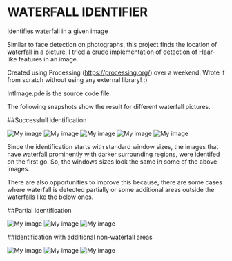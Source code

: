 # WATERFALL IDENTIFIER
Identifies waterfall in a given image

Similar to face detection on photographs, this project finds the location of waterfall in a picture.
I tried a crude implementation of detection of Haar-like features in an image. 

Created using Processing (https://processing.org/) over a weekend.
Wrote it from scratch without using any external library! :)

IntImage.pde is the source code file. 

The following snapshots show the result for different waterfall pictures. 

##Successfull identification

![My image](https://thebluebreeze.files.wordpress.com/2015/02/capture1.png)
![My image](https://thebluebreeze.files.wordpress.com/2015/02/capture3.png)
![My image](https://thebluebreeze.files.wordpress.com/2015/02/capture5.png)
![My image](https://thebluebreeze.files.wordpress.com/2015/02/capture4.png)
![My image](https://thebluebreeze.files.wordpress.com/2015/02/capture9.png)

Since the identification starts with standard window sizes, the images that have waterfall prominently with darker surrounding regions, were identifed on the first go. 
So, the windows sizes look the same in some of the above images.

There are also opportunities to improve this because, there are some cases where waterfall is detected partially or some additional areas outside the waterfalls like the below ones.

##Partial identification

![My image](https://thebluebreeze.files.wordpress.com/2015/02/capture7.png)
![My image](https://thebluebreeze.files.wordpress.com/2015/02/capture2.png)
![My image](https://thebluebreeze.files.wordpress.com/2015/02/capture6.png)

##Identification with additional non-waterfall areas

![My image](https://thebluebreeze.files.wordpress.com/2015/02/capture8.png)
![My image](https://thebluebreeze.files.wordpress.com/2015/02/capture91.png)
![My image](https://thebluebreeze.files.wordpress.com/2015/02/capture92.png)



